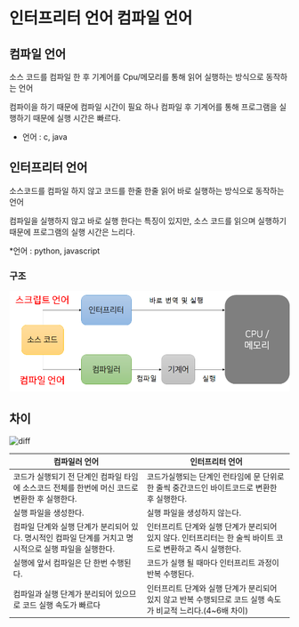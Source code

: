 # 인터프리터 언어 컴파일 언어

## 컴파일 언어

소스 코드를 컴파일 한 후 기계어를 Cpu/메모리를 통해 읽어 실행하는 방식으로 동작하는 언어

컴파이을 하기 때문에 컴파일 시간이 필요 하나 컴파일 후 기계어를 통해 프로그램을 실행하기 때문에 실행 시간은 빠르다.

* 언어 : c, java

## 인터프리터 언어

소스코드를 컴파일 하지 않고 코드를 한줄 한줄 읽어 바로 실행하는 방식으로 동작하는 언어

컴파일을 실행하지 않고 바로 실행 한다는 특징이 있지만, 소스 코드를 읽으며 실행하기 때문에 프로그램의 실행 시간은 느리다.

*언어 : python, javascript

### 구조

![structure](img/CIstruct.png)

## 차이

![diff](/eomForJavascript/jsLangCompileInterpreter/img/compileinterpreter.png)

|컴파일러 언어|인터프리터 언어|
|----------|----------|
|코드가 실행되기 전 단계인 컴파일 타임에 소스코드 전체를 한번에 머신 코드로 변환한 후 실행한다.|코드가실행되는 단계인 런타임에 문 단위로 한 줄씩 중간코드인 바이트코드로 변환한 후 실행한다. 
|실행 파일을 생성한다.|실행 파일을 생성하지 않는다.
|컴파일 단계와 실행 단계가 분리되어 있다. 명시적인 컴파일 단계를 거치고 명시적으로 실행 파일을 실행한다.|인터프리트 단계와 실행 단계가 분리되어 있지 않다. 인터프리터는 한 술씩 바이트 코드로 변환하고 즉시 실행한다.
|실행에 앞서 컴파일은 단 한번 수행된다. | 코드가 실행 될 때마다 인터프리트 과정이 반복 수행된다.
|컴파일과 실행 단계가 분리되어 있으므로 코드 실행 속도가 빠르다|인터프리트 단계와 실행 단계가 분리되어 있지 않고 반복 수행되므로 코드 실행 속도가 비교적 느리다.(4~6배 차이)